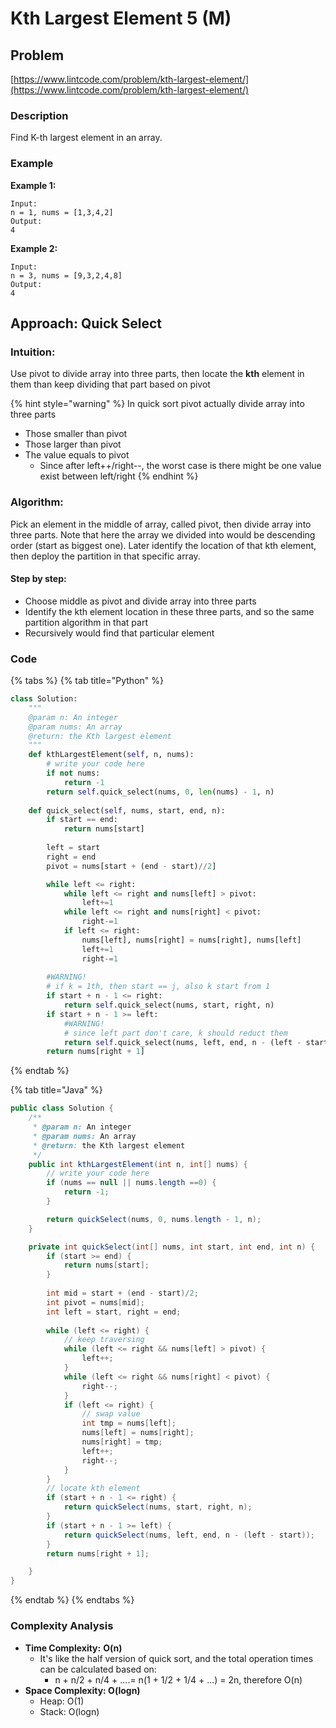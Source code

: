 # Kth Largest Element 5 \(M\)

## Problem

[https://www.lintcode.com/problem/kth-largest-element/](https://www.lintcode.com/problem/kth-largest-element/)

### Description 

Find K-th largest element in an array.

### Example

**Example 1:**

```text
Input:
n = 1, nums = [1,3,4,2]
Output:
4
```

**Example 2:**

```text
Input:
n = 3, nums = [9,3,2,4,8]
Output:
4
```

## Approach: Quick Select

### Intuition:

Use pivot to divide array into three parts, then locate the **kth** element in them than keep dividing that part based on pivot

{% hint style="warning" %}
In quick sort pivot actually divide array into three parts 

* Those smaller than pivot
* Those larger than pivot
* The value equals to pivot 
  * Since after left++/right--, the worst case is there might be one value exist between left/right
{% endhint %}

### Algorithm: 

Pick an element in the middle of array, called pivot, then divide array into three parts. Note that here the array we divided into would be descending order \(start as biggest one\). Later identify the location of that kth element, then deploy the partition in that specific array. 

#### Step by step: 

* Choose middle as pivot and divide array into three parts
* Identify the kth element location in these three parts, and so the same partition algorithm in that part
* Recursively would find that particular element

### Code

{% tabs %}
{% tab title="Python" %}
```python
class Solution:
    """
    @param n: An integer
    @param nums: An array
    @return: the Kth largest element
    """
    def kthLargestElement(self, n, nums):
        # write your code here
        if not nums:
            return -1
        return self.quick_select(nums, 0, len(nums) - 1, n)
    
    def quick_select(self, nums, start, end, n):
        if start == end:
            return nums[start]
        
        left = start
        right = end
        pivot = nums[start + (end - start)//2]

        while left <= right:
            while left <= right and nums[left] > pivot:
                left+=1
            while left <= right and nums[right] < pivot:
                right-=1
            if left <= right:
                nums[left], nums[right] = nums[right], nums[left]
                left+=1
                right-=1
        
        #WARNING!
        # if k = 1th, then start == j, also k start from 1
        if start + n - 1 <= right:
            return self.quick_select(nums, start, right, n)
        if start + n - 1 >= left:
            #WARNING!
            # since left part don't care, k should reduct them
            return self.quick_select(nums, left, end, n - (left - start ))
        return nums[right + 1]
```
{% endtab %}

{% tab title="Java" %}
```java
public class Solution {
    /**
     * @param n: An integer
     * @param nums: An array
     * @return: the Kth largest element
     */
    public int kthLargestElement(int n, int[] nums) {
        // write your code here
        if (nums == null || nums.length ==0) {
            return -1;
        }

        return quickSelect(nums, 0, nums.length - 1, n);
    }

    private int quickSelect(int[] nums, int start, int end, int n) {
        if (start >= end) {
            return nums[start];
        }
        
        int mid = start + (end - start)/2;
        int pivot = nums[mid];
        int left = start, right = end;
        
        while (left <= right) {
            // keep traversing
            while (left <= right && nums[left] > pivot) {
                left++;
            }
            while (left <= right && nums[right] < pivot) {
                right--;
            }
            if (left <= right) {
                // swap value
                int tmp = nums[left];
                nums[left] = nums[right];
                nums[right] = tmp;
                left++;
                right--;
            }
        }
        // locate kth element
        if (start + n - 1 <= right) {
            return quickSelect(nums, start, right, n);
        } 
        if (start + n - 1 >= left) {
            return quickSelect(nums, left, end, n - (left - start));
        }
        return nums[right + 1];

    }        
}
```
{% endtab %}
{% endtabs %}

### Complexity Analysis

* **Time Complexity:** **O\(n\)**
  * It's like the half version of quick sort, and the total operation times can be calculated based on:
    * n + n/2 + n/4 + ....= n\(1 + 1/2 + 1/4 + ...\) = 2n, therefore O\(n\)
* **Space Complexity: O\(logn\)**
  * Heap: O\(1\)
  * Stack: O\(logn\)

